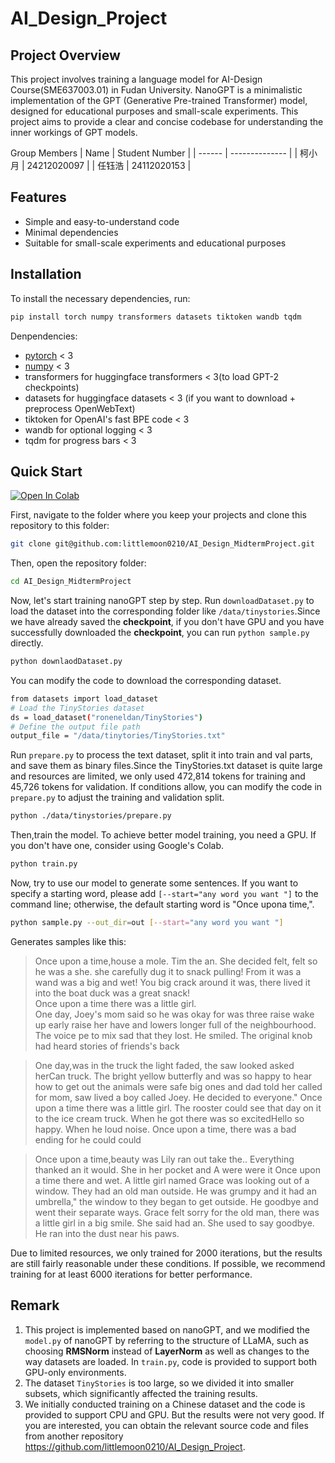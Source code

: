 # AI_Design_Project

## Project Overview
This project involves training a language model for AI-Design Course(SME637003.01) in Fudan University.
NanoGPT is a minimalistic implementation of the GPT (Generative Pre-trained Transformer) model, designed for educational purposes and small-scale experiments. This project aims to provide a clear and concise codebase for understanding the inner workings of GPT models.

Group Members
| Name   | Student Number |
| ------ | -------------- |
| 柯小月 | 24212020097   |
| 任钰浩 | 24112020153    |
## Features

- Simple and easy-to-understand code
- Minimal dependencies
- Suitable for small-scale experiments and educational purposes

## Installation

To install the necessary dependencies, run:

```bash
pip install torch numpy transformers datasets tiktoken wandb tqdm
```
Denpendencies:
- [pytorch](https://pytorch.org) < 3
- [numpy](https://numpy.org/install/) < 3
- transformers for huggingface transformers <  3(to load GPT-2 checkpoints)
- datasets for huggingface datasets < 3 (if you want to download + preprocess OpenWebText)
- tiktoken for OpenAI's fast BPE code < 3
- wandb for optional logging < 3
- tqdm for progress bars < 3

## Quick Start
[![Open In Colab](https://colab.research.google.com/assets/colab-badge.svg)](https://colab.research.google.com)

First, navigate to the folder where you keep your projects and clone this repository to this folder:

```bash
git clone git@github.com:littlemoon0210/AI_Design_MidtermProject.git
```

Then, open the repository folder:

```bash
cd AI_Design_MidtermProject
```
Now, let's start training nanoGPT step by step. Run `downloadDataset.py` to load the dataset into the corresponding folder like `/data/tinystories`.Since we have already saved the **checkpoint**, if you don't have GPU and you have successfully downloaded the **checkpoint**, you can run `python sample.py` directly.
```bash
python downlaodDataset.py
```
You can modify the code to download the corresponding dataset.
```bash
from datasets import load_dataset
# Load the TinyStories dataset
ds = load_dataset("roneneldan/TinyStories")
# Define the output file path
output_file = "/data/tinytories/TinyStories.txt"
```
Run `prepare.py` to process the text dataset, split it into train and val parts, and save them as binary files.Since the TinyStories.txt dataset is quite large and resources are limited, we only used 472,814 tokens for training and 45,726 tokens for validation. If conditions allow, you can modify the code in `prepare.py` to adjust the training and validation split.
```bash
python ./data/tinystories/prepare.py
```

Then,train the model. To achieve better model training, you need a GPU. If you don't have one, consider using Google's Colab.
```bash
python train.py
```

Now, try to use our model to generate some sentences. If you want to specify a starting word, please add `[--start="any word you want "]` to the command line; otherwise, the default starting word is "Once upona time,".

```bash
python sample.py --out_dir=out [--start="any word you want "]
```

Generates samples like this:
>Once upon a time,house a mole. Tim the an. She decided felt, felt so he was a she. she carefully dug it to snack pulling! From it was a wand was a big and wet! You big crack around it was, there lived it into the boat duck was a great snack!\
Once upon a time there was a little girl. \
One day, Joey's mom said so he was okay for was three raise wake up early raise her have and lowers longer full of the neighbourhood. The voice pe to mix sad that they lost. He smiled. The original knob had heard stories of friends's back

>One day,was in the truck the light faded, the saw looked asked herCan truck. 
The bright yellow butterfly and was so happy to hear how to get out the animals were safe big ones and dad told her called for mom, saw lived a boy called Joey. He decided to everyone."
Once upon a time there was a little girl. The rooster could see that day on it to the ice cream truck.
When he got there was so excitedHello so happy. 
When he loud noise. 
Once upon a time, there was a bad ending for he could could

>Once upon a time,beauty was Lily ran out take the.. Everything thanked an it would. She in her pocket and A were were it
Once upon a time there and wet. A little girl named Grace was looking out of a window. They had an old man outside. He was grumpy and it had an umbrella," the window to they began to get outside. He goodbye and went their separate ways.
Grace felt sorry for the old man, there was a little girl in a big smile. She said had an. She used to say goodbye. He ran into the dust near his paws.



Due to limited resources, we only trained for 2000 iterations, but the results are still fairly reasonable under these conditions. If possible, we recommend training for at least 6000 iterations for better performance.
## Remark
1. This project is implemented based on nanoGPT, and we modified the `model.py` of nanoGPT by referring to the structure of LLaMA, such as choosing **RMSNorm** instead of **LayerNorm** as well as changes to the way datasets are loaded. In `train.py`, code is provided to support both GPU-only environments.
2. The dataset `TinyStories` is too large, so we divided it into smaller subsets, which significantly affected the training results.
3. We initially conducted training on a Chinese dataset and the code is provided to support CPU and GPU. But the results were not very good. If you are interested, you can obtain the relevant source code and files from another repository https://github.com/littlemoon0210/AI_Design_Project.
